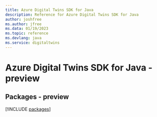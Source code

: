 ```yaml
---
title: Azure Digital Twins SDK for Java
description: Reference for Azure Digital Twins SDK for Java
author: joshfree
ms.author: jfree
ms.data: 01/19/2023
ms.topic: reference
ms.devlang: java
ms.service: digitaltwins
---
```

# Azure Digital Twins SDK for Java - preview
## Packages - preview
[!INCLUDE [packages](digital-twins-index.md)]